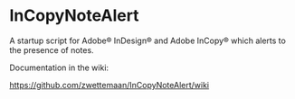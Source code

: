 # InCopyNoteAlert
A startup script for Adobe® InDesign® and Adobe InCopy® which alerts to the presence of notes.

Documentation in the wiki:

https://github.com/zwettemaan/InCopyNoteAlert/wiki
